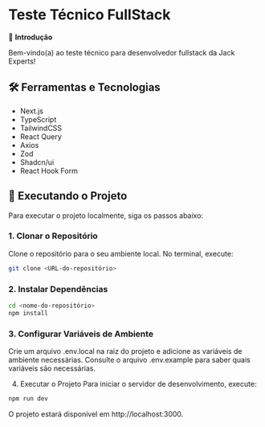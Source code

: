 # Teste Técnico FullStack

👋 **Introdução**

Bem-vindo(a) ao teste técnico para desenvolvedor fullstack da Jack Experts!

## 🛠️ Ferramentas e Tecnologias

- Next.js
- TypeScript
- TailwindCSS
- React Query
- Axios
- Zod
- Shadcn/ui
- React Hook Form

## 🚀 Executando o Projeto

Para executar o projeto localmente, siga os passos abaixo:

### 1. Clonar o Repositório

Clone o repositório para o seu ambiente local. No terminal, execute:

```bash
git clone <URL-do-repositório>
```

### 2. Instalar Dependências

```bash
cd <nome-do-repositório>
npm install
```

### 3. Configurar Variáveis de Ambiente

Crie um arquivo .env.local na raiz do projeto e adicione as variáveis de ambiente necessárias. Consulte o arquivo .env.example para saber quais variáveis são necessárias.

4. Executar o Projeto
Para iniciar o servidor de desenvolvimento, execute:

```bash
npm run dev
```

O projeto estará disponível em http://localhost:3000.
